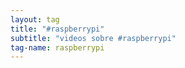 ```yaml
---
layout: tag
title: "#raspberrypi"
subtitle: "videos sobre #raspberrypi"
tag-name: raspberrypi
---
```

